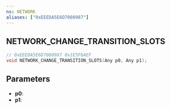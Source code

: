```yaml
---
ns: NETWORK
aliases: ["0xEEEDA5E6D7080987"]
---
```

## NETWORK_CHANGE_TRANSITION_SLOTS

```c
// 0xEEEDA5E6D7080987 0x1E5F6AEF
void NETWORK_CHANGE_TRANSITION_SLOTS(Any p0, Any p1);
```


## Parameters
* **p0**: 
* **p1**: 

